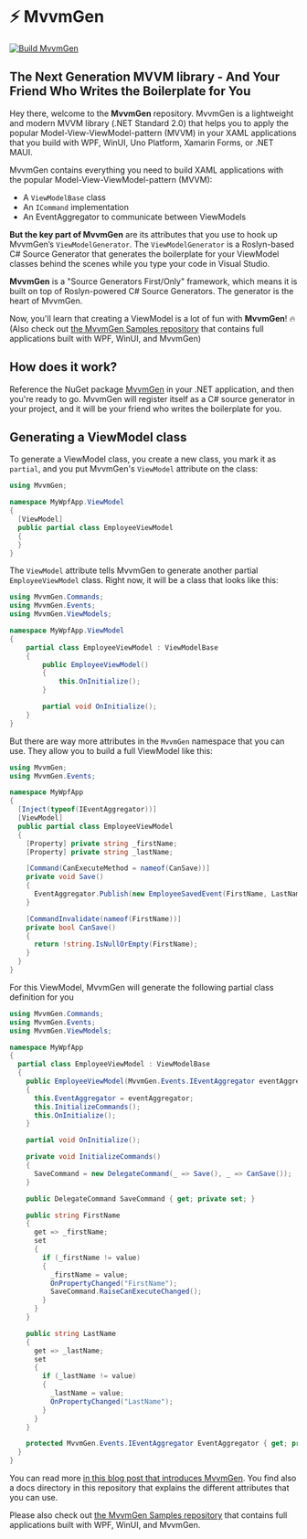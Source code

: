 

# ⚡ MvvmGen 

[![Build MvvmGen](https://github.com/thomasclaudiushuber/mvvmgen/actions/workflows/build_mvvmgen.yml/badge.svg)](https://github.com/thomasclaudiushuber/mvvmgen/actions/workflows/build_mvvmgen.yml)

## The Next Generation MVVM library - And Your Friend Who Writes the Boilerplate for You

Hey there, welcome to the **MvvmGen** repository. MvvmGen is a lightweight and modern MVVM library (.NET Standard 2.0) that helps you to apply the popular Model-View-ViewModel-pattern (MVVM) in your XAML applications that you build with WPF, WinUI, Uno Platform, Xamarin Forms, or .NET MAUI.

MvvmGen contains everything you need to build XAML applications with the popular Model-View-ViewModel-pattern (MVVM):
- A `ViewModelBase` class
- An `ICommand` implementation
- An EventAggregator to communicate between ViewModels

**But the key part of MvvmGen** are its attributes that you use to hook up MvvmGen’s `ViewModelGenerator`. The `ViewModelGenerator` is a Roslyn-based C# Source Generator that generates the boilerplate for your ViewModel classes behind the scenes while you type your code in Visual Studio.

**MvvmGen** is a "Source Generators First/Only" framework, which means it is built on top of Roslyn-powered C# Source Generators. The generator is the heart of MvvmGen.

Now, you'll learn that creating a ViewModel is a lot of fun with **MvvmGen**! 🔥 (Also check out [the MvvmGen Samples repository](https://github.com/thomasclaudiushuber/mvvmgen-samples) that contains full applications built with WPF, WinUI, and MvvmGen)


## How does it work? 
Reference the NuGet package [MvvmGen](https://www.nuget.org/packages/MvvmGen/) in your .NET application, and then you're ready to go. MvvmGen will register itself as a C# source generator in your project, and it will be your friend who writes the boilerplate for you.

## Generating a ViewModel class
To generate a ViewModel class, you create a new class, you mark it as `partial`, and you put MvvmGen's `ViewModel` attribute on the class:

```csharp
using MvvmGen;

namespace MyWpfApp.ViewModel
{
  [ViewModel]
  public partial class EmployeeViewModel
  {
  }
}
```
The `ViewModel` attribute tells MvvmGen to generate another partial `EmployeeViewModel` class. Right now, it will be a class that looks like this:
```csharp
using MvvmGen.Commands;
using MvvmGen.Events;
using MvvmGen.ViewModels;

namespace MyWpfApp.ViewModel
{
    partial class EmployeeViewModel : ViewModelBase
    {
        public EmployeeViewModel()
        {
            this.OnInitialize();
        }

        partial void OnInitialize();
    }
}
```

But there are way more attributes in the `MvvmGen` namespace that you can use. They allow you to build a full ViewModel like this:
```csharp
using MvvmGen;
using MvvmGen.Events;

namespace MyWpfApp
{
  [Inject(typeof(IEventAggregator))]
  [ViewModel]
  public partial class EmployeeViewModel
  {
    [Property] private string _firstName;
    [Property] private string _lastName;

    [Command(CanExecuteMethod = nameof(CanSave))]
    private void Save()
    {
      EventAggregator.Publish(new EmployeeSavedEvent(FirstName, LastName));
    }

    [CommandInvalidate(nameof(FirstName))]
    private bool CanSave()
    {
      return !string.IsNullOrEmpty(FirstName);
    }
  }
}
```
For this ViewModel, MvvmGen will generate the following partial class definition for you
```csharp
using MvvmGen.Commands;
using MvvmGen.Events;
using MvvmGen.ViewModels;

namespace MyWpfApp
{
  partial class EmployeeViewModel : ViewModelBase
  {
    public EmployeeViewModel(MvvmGen.Events.IEventAggregator eventAggregator)
    {
      this.EventAggregator = eventAggregator;
      this.InitializeCommands();
      this.OnInitialize();
    }

    partial void OnInitialize();

    private void InitializeCommands()
    {
      SaveCommand = new DelegateCommand(_ => Save(), _ => CanSave());
    }

    public DelegateCommand SaveCommand { get; private set; }

    public string FirstName
    {
      get => _firstName;
      set
      {
        if (_firstName != value)
        {
          _firstName = value;
          OnPropertyChanged("FirstName");
          SaveCommand.RaiseCanExecuteChanged();
        }
      }
    }

    public string LastName
    {
      get => _lastName;
      set
      {
        if (_lastName != value)
        {
          _lastName = value;
          OnPropertyChanged("LastName");
        }
      }
    }

    protected MvvmGen.Events.IEventAggregator EventAggregator { get; private set; }
  }
}
```

You can read more [in this blog post that introduces MvvmGen](https://www.thomasclaudiushuber.com/2021/05/12/introducing-the-mvvmgen-library). You find also a docs directory in this repository that explains the different attributes that you can use.

Please also check out [the MvvmGen Samples repository](https://github.com/thomasclaudiushuber/mvvmgen-samples) that contains full applications built with WPF, WinUI, and MvvmGen.

